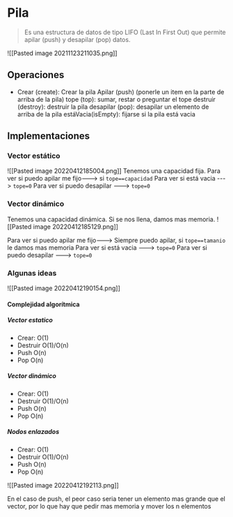 # Pila
> Es una estructura de datos de tipo LIFO (Last In First Out) que permite apilar (push) y desapilar (pop) datos.


![[Pasted image 20211123211035.png]]
## Operaciones
- Crear (create): Crear la pila
Apilar (push) (ponerle un item en la parte de arriba de la pila)
tope (top): sumar, restar o preguntar el tope
destruir (destroy): destruir la pila
desapilar (pop): desapilar un elemento de arriba de la pila
estáVacia(isEmpty): fijarse si la pila está vacia

## Implementaciones
### Vector estático
![[Pasted image 20220412185004.png]]
Tenemos una capacidad fija.
Para ver si puedo apilar me fijo---> si `tope==capacidad`
Para ver si está vacia ---> `tope=0`
Para ver si puedo desapilar ---> `tope=0` 

### Vector dinámico
Tenemos una capacidad dinámica. Si se nos llena, damos mas memoria. 
![[Pasted image 20220412185129.png]]

Para ver si puedo apilar me fijo---> Siempre puedo apilar, si `tope==tamanio` le damos mas memoria
Para ver si está vacia ---> `tope=0`
Para ver si puedo desapilar ---> `tope=0` 

### Algunas ideas
![[Pasted image 20220412190154.png]]

#### Complejidad algorítmica
##### Vector estatico 
- Crear:
				O(1)
- Destruir 
				O(1)/O(n)
- Push
				O(n)
- Pop
				O(n)

##### Vector dinámico
- Crear:
				O(1)
- Destruir 
				O(1)/O(n)
- Push
				O(n)
- Pop
				O(n)

##### Nodos enlazados
- Crear:
				O(1)
- Destruir 
				O(1)/O(n)
- Push
				O(n)
- Pop
				O(n)


![[Pasted image 20220412192113.png]]

En el caso de push, el peor caso seria tener un elemento mas grande que el vector, por lo que hay que pedir mas memoria y mover los n elementos